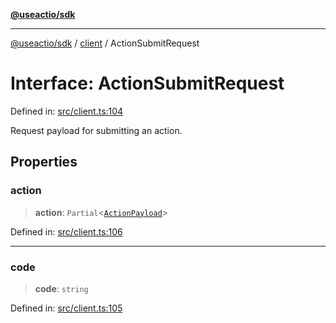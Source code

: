 [**@useactio/sdk**](../../README.md)

***

[@useactio/sdk](../../modules.md) / [client](../README.md) / ActionSubmitRequest

# Interface: ActionSubmitRequest

Defined in: [src/client.ts:104](https://github.com/useactio/sdk/blob/aa0cbb7aefc891bd76a4e1447f8c84a24792d899/src/client.ts#L104)

Request payload for submitting an action.

## Properties

### action

> **action**: `Partial`\<[`ActionPayload`](../type-aliases/ActionPayload.md)\>

Defined in: [src/client.ts:106](https://github.com/useactio/sdk/blob/aa0cbb7aefc891bd76a4e1447f8c84a24792d899/src/client.ts#L106)

***

### code

> **code**: `string`

Defined in: [src/client.ts:105](https://github.com/useactio/sdk/blob/aa0cbb7aefc891bd76a4e1447f8c84a24792d899/src/client.ts#L105)
